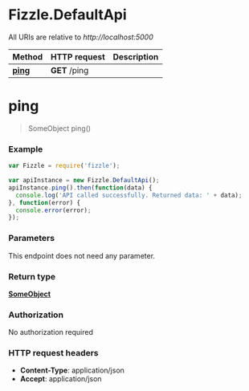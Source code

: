 # Fizzle.DefaultApi

All URIs are relative to *http://localhost:5000*

Method | HTTP request | Description
------------- | ------------- | -------------
[**ping**](DefaultApi.md#ping) | **GET** /ping | 


<a name="ping"></a>
# **ping**
> SomeObject ping()



### Example
```javascript
var Fizzle = require('fizzle');

var apiInstance = new Fizzle.DefaultApi();
apiInstance.ping().then(function(data) {
  console.log('API called successfully. Returned data: ' + data);
}, function(error) {
  console.error(error);
});

```

### Parameters
This endpoint does not need any parameter.

### Return type

[**SomeObject**](SomeObject.md)

### Authorization

No authorization required

### HTTP request headers

 - **Content-Type**: application/json
 - **Accept**: application/json

